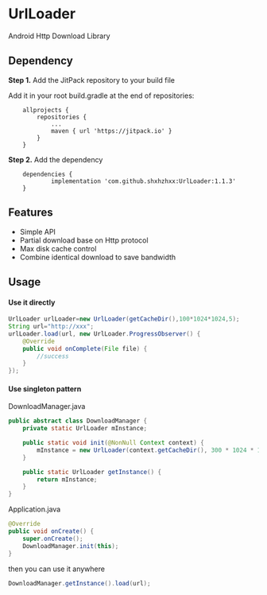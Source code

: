 # UrlLoader
Android Http Download Library



## Dependency


**Step 1.** Add the JitPack repository to your build file 

Add it in your root build.gradle at the end of repositories:

```
	allprojects {
		repositories {
			...
			maven { url 'https://jitpack.io' }
		}
	}
```

**Step 2.** Add the dependency

```
	dependencies {
	        implementation 'com.github.shxhzhxx:UrlLoader:1.1.3'
	}
```


## Features

- Simple API
- Partial download base on Http protocol
- Max disk cache control
- Combine identical download to save bandwidth



## Usage

#### Use it directly

```java
UrlLoader urlLoader=new UrlLoader(getCacheDir(),100*1024*1024,5);
String url="http://xxx";
urlLoader.load(url, new UrlLoader.ProgressObserver() {
	@Override
	public void onComplete(File file) {
		//success
	}
});
```



#### Use singleton pattern 

DownloadManager.java

```java
public abstract class DownloadManager {
    private static UrlLoader mInstance;

    public static void init(@NonNull Context context) {
        mInstance = new UrlLoader(context.getCacheDir(), 300 * 1024 * 1024, 5);
    }

    public static UrlLoader getInstance() {
        return mInstance;
    }
}
```

Application.java

```java
@Override
public void onCreate() {
    super.onCreate();
    DownloadManager.init(this);
}
```

then you can use it anywhere

```java
DownloadManager.getInstance().load(url);
```

